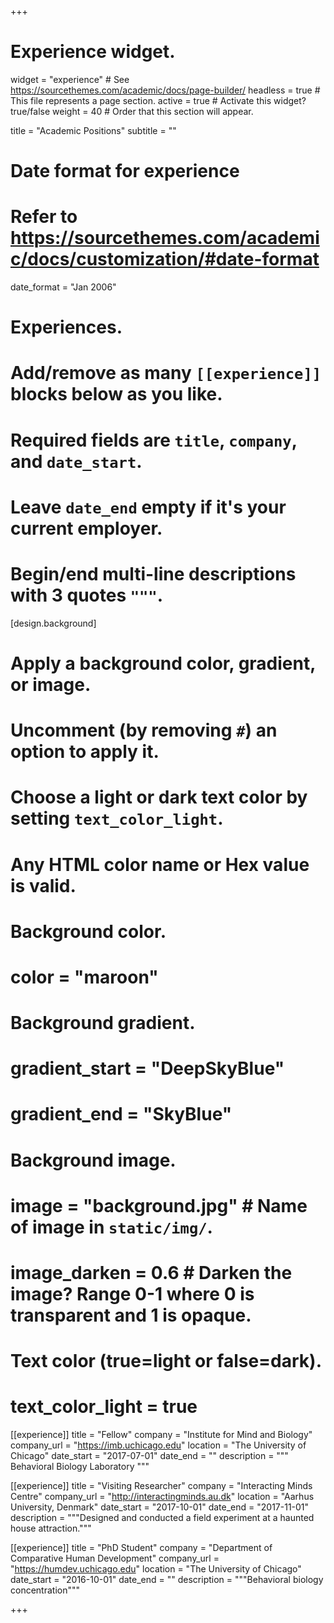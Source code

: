 +++
# Experience widget.
widget = "experience"  # See https://sourcethemes.com/academic/docs/page-builder/
headless = true  # This file represents a page section.
active = true  # Activate this widget? true/false
weight = 40  # Order that this section will appear.

title = "Academic Positions"
subtitle = ""

# Date format for experience
#   Refer to https://sourcethemes.com/academic/docs/customization/#date-format
date_format = "Jan 2006"


# Experiences.
#   Add/remove as many `[[experience]]` blocks below as you like.
#   Required fields are `title`, `company`, and `date_start`.
#   Leave `date_end` empty if it's your current employer.
#   Begin/end multi-line descriptions with 3 quotes `"""`.

[design.background]
  # Apply a background color, gradient, or image.
  #   Uncomment (by removing `#`) an option to apply it.
  #   Choose a light or dark text color by setting `text_color_light`.
  #   Any HTML color name or Hex value is valid.
  
  # Background color.
  # color = "maroon"
  
  # Background gradient.
  # gradient_start = "DeepSkyBlue"
  # gradient_end = "SkyBlue"
  
  # Background image.
  # image = "background.jpg"  # Name of image in `static/img/`.
  # image_darken = 0.6  # Darken the image? Range 0-1 where 0 is transparent and 1 is opaque.

  # Text color (true=light or false=dark).
  # text_color_light = true  

[[experience]]
  title = "Fellow"
  company = "Institute for Mind and Biology"
  company_url = "https://imb.uchicago.edu"
  location = "The University of Chicago"
  date_start = "2017-07-01"
  date_end = ""
  description = """ Behavioral Biology Laboratory """


[[experience]]
  title = "Visiting Researcher"
  company = "Interacting Minds Centre"
  company_url = "http://interactingminds.au.dk"
  location = "Aarhus University, Denmark"
  date_start = "2017-10-01"
  date_end = "2017-11-01"
  description = """Designed and conducted a field experiment at a haunted house attraction."""

  
[[experience]]
  title = "PhD Student"
  company = "Department of Comparative Human Development"
  company_url = "https://humdev.uchicago.edu"
  location = "The University of Chicago"
  date_start = "2016-10-01"
  date_end = ""
  description = """Behavioral biology concentration"""

+++
